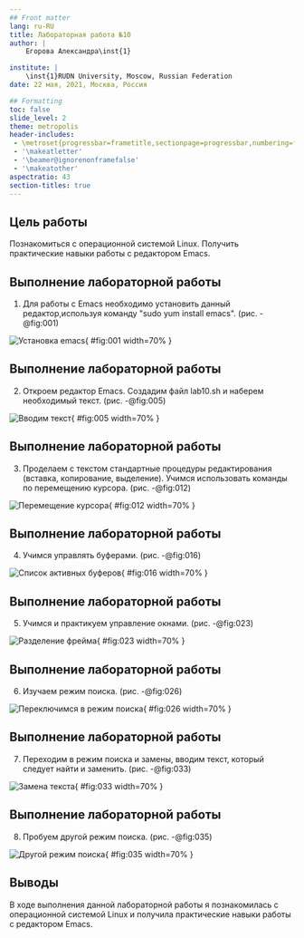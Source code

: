 ```yaml
---
## Front matter
lang: ru-RU
title: Лабораторная работа №10
author: |
	Егорова Александра\inst{1}

institute: |
	\inst{1}RUDN University, Moscow, Russian Federation
date: 22 мая, 2021, Москва, Россия

## Formatting
toc: false
slide_level: 2
theme: metropolis
header-includes: 
 - \metroset{progressbar=frametitle,sectionpage=progressbar,numbering=fraction}
 - '\makeatletter'
 - '\beamer@ignorenonframefalse'
 - '\makeatother'
aspectratio: 43
section-titles: true
---
```


## Цель работы

Познакомиться с операционной системой Linux. Получить практические навыки работы с редактором Emacs.

## Выполнение лабораторной работы

1) Для работы с Emacs необходимо установить данный редактор,используя команду "sudo yum install emacs". (рис. -@fig:001)

![Установка emacs](images10/1.png){ #fig:001 width=70% }

## Выполнение лабораторной работы

2) Откроем редактор Emacs. Создадим файл lab10.sh и наберем необходимый текст. (рис. -@fig:005)

![Вводим текст](images10/5.png){ #fig:005 width=70% }

## Выполнение лабораторной работы

3) Проделаем с текстом стандартные процедуры редактирования (вставка, копирование, выделение). Учимся использовать команды по перемещению курсора. (рис. -@fig:012)

![Перемещение курсора](images10/12.png){ #fig:012 width=70% }

## Выполнение лабораторной работы

4) Учимся управлять буферами. (рис. -@fig:016)

![Список активных буферов](images10/16.png){ #fig:016 width=70% }

## Выполнение лабораторной работы

5) Учимся и практикуем управление окнами. (рис. -@fig:023)

![Разделение фрейма](images10/23.png){ #fig:023 width=70% }

## Выполнение лабораторной работы

6) Изучаем режим поиска. (рис. -@fig:026)

![Переключимся в режим поиска](images10/26.png){ #fig:026 width=70% }

## Выполнение лабораторной работы

7) Переходим в режим поиска и замены, вводим текст, который следует найти и заменить. (рис. -@fig:033)

![Замена текста](images10/33.png){ #fig:033 width=70% }

## Выполнение лабораторной работы

8) Пробуем другой режим поиска. (рис. -@fig:035)

![Другой режим поиска](images10/35.png){ #fig:035 width=70% }

## Выводы

В ходе выполнения данной лабораторной работы я познакомилась с операционной системой Linux и получила практические навыки работы с редактором Emacs.

